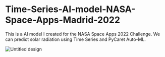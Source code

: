 # Time-Series-AI-model-NASA-Space-Apps-Madrid-2022
This is a AI model I created for the NASA Space Apps 2022 Challenge. We can predict solar radiation using Time Series and PyCaret Auto-ML.

![Untitled design](https://user-images.githubusercontent.com/109512836/218991639-5c4e5911-25f3-4767-b799-917204eb7e7d.jpg)
